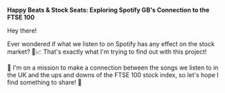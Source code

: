 **Happy Beats & Stock Seats: Exploring Spotify GB's Connection to the FTSE 100**  

Hey there!

Ever wondered if what we listen to on Spotify has any effect on the stock market? 🎵📈 That's exactly what I'm trying to find out with this project!

🚀 I'm on a mission to make a connection between the songs we listen to in the UK and the ups and downs of the FTSE 100 stock index, so let's hope I find something to share! 🎉
